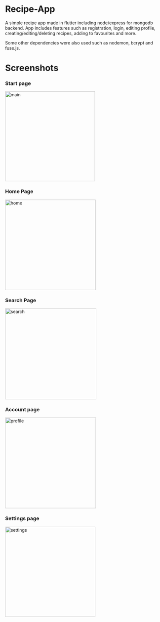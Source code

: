 ﻿# Recipe-App

A simple recipe app made in flutter including node/express for mongodb backend. App includes features such as registration, login, editing profile, creating/editing/deleting recipes, adding to favourites and more.

Some other dependencies were also used such as nodemon, bcrypt and fuse.js.

# Screenshots

### Start page

<img width="291" alt="main" src="https://github.com/user-attachments/assets/67f8ff8d-4a91-4aa0-ac6b-86fd8daa9c6e">

### Home Page

<img width="293" alt="home" src="https://github.com/user-attachments/assets/b2bb4817-0e0e-4160-a550-4737ec6e0fd7">

### Search Page

<img width="295" alt="search" src="https://github.com/user-attachments/assets/1088071a-8ce7-4786-bc2b-12699a0333bd">

### Account page

<img width="294" alt="profile" src="https://github.com/user-attachments/assets/83f56510-bdef-4e82-a3de-dc832db2305c">

### Settings page

<img width="292" alt="settings" src="https://github.com/user-attachments/assets/ebd168e6-bc22-490f-8f29-7836e596f519">
